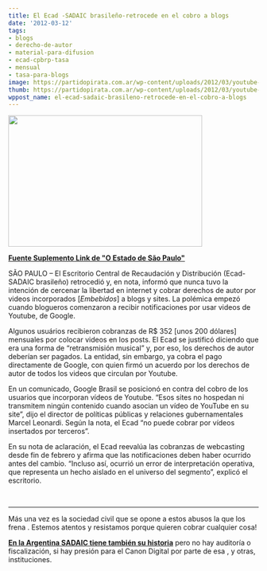 ```yaml
---
title: El Ecad -SADAIC brasileño-retrocede en el cobro a blogs
date: '2012-03-12'
tags:
- blogs
- derecho-de-autor
- material-para-difusion
- ecad-cpbrp-tasa
- mensual
- tasa-para-blogs
image: https://partidopirata.com.ar/wp-content/uploads/2012/03/youtube-ecad21.jpg
thumb: https://partidopirata.com.ar/wp-content/uploads/2012/03/youtube-ecad21-150x150.jpg
wppost_name: el-ecad-sadaic-brasileno-retrocede-en-el-cobro-a-blogs
---
```


<a href="https://partidopirata.com.ar/wp-content/uploads/2012/03/youtube-ecad21.jpg"><img class="size-full wp-image-3470 aligncenter" title="Youtube Ecad" src="https://partidopirata.com.ar/wp-content/uploads/2012/03/youtube-ecad21.jpg" alt="" width="390" height="264" /></a>

<strong><a href="http://blogs.estadao.com.br/link/ecad-volta-atras-em-cobranca-de-videos-de-blogs-e-sites/" target="_blank">Fuente Suplemento Link de "O Estado de São Paulo"</a></strong>

SÃO PAULO – El Escritorio Central de Recaudación y Distribución (Ecad-SADAIC brasileño) retrocedió y, en nota, informó que nunca tuvo la intención de cercenar la libertad en internet y cobrar derechos de autor por videos incorporados [<em>Embebidos</em>] a blogs y sites. La polémica empezó cuando blogueros comenzaron a recibir notificaciones por usar videos de Youtube, de Google.

Algunos usuários recibieron cobranzas de R$ 352 [unos 200 dólares] mensuales por colocar videos en los posts. El Ecad se justificó diciendo que era una forma de “retransmisión musical” y, por eso, los derechos de autor deberían ser pagados. La entidad, sin embargo, ya cobra el pago directamente de Google, con quien firmó un acuerdo por los derechos de autor de todos los videos que circulan por Youtube.

En un comunicado, Google Brasil se posicionó en contra del cobro de los usuarios que incorporan vídeos de Youtube. “Esos sites no hospedan ni transmitem ningún contenido cuando asocian un vídeo de YouTube en su site”, dijo el director de políticas públicas y relaciones gubernamentales Marcel Leonardi. Según la nota, el Ecad “no puede cobrar por vídeos insertados por terceros”.

En su nota de aclaración, el Ecad reevalúa las cobranzas de webcasting desde fin de febrero y afirma que las notificaciones deben haber ocurrido antes del cambio. “Incluso así, ocurrió un error de interpretación operativa, que representa un hecho aislado en el universo del segmento”, explicó el escritorio.

&nbsp;

<hr />

Más una vez es la sociedad civil que se opone a estos abusos la que los frena . Estemos atentos y resistamos porque quieren cobrar cualquier cosa!

<strong><a href="http://www.elintransigente.com/notas/2012/2/24/oscuro-manejo-institucional-diezmando-derechos-compositores-nacionales-123162.asp" target="_blank">En la Argentina SADAIC tiene también su historia</a></strong> pero no hay auditoría o fiscalización, si hay presión para el Canon Digital por parte de esa , y otras, instituciones.
